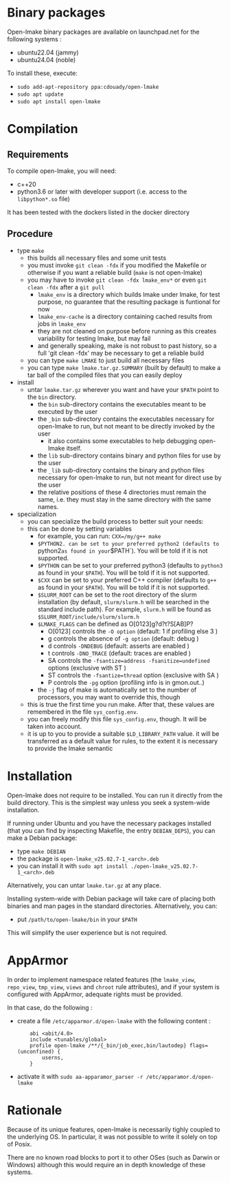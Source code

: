 <!-- This file is part of the open-lmake distribution (git@github.com:cesar-douady/open-lmake.git)-->
<!-- Copyright (c) 2023-2025 Doliam-->
<!-- This program is free software: you can redistribute/modify under the terms of the GPL-v3 (https://www.gnu.org/licenses/gpl-3.0.html).-->
<!-- This program is distributed WITHOUT ANY WARRANTY, without even the implied warranty of MERCHANTABILITY or FITNESS FOR A PARTICULAR PURPOSE.-->
<!-- Why open-lmake-->

# Binary packages

Open-lmake binary packages are available on launchpad.net for the following systems :

- ubuntu22.04 (jammy)
- ubuntu24.04 (noble)

To install these, execute:

- `sudo add-apt-repository ppa:cdouady/open-lmake`
- `sudo apt update`
- `sudo apt install open-lmake`

# Compilation

## Requirements

To compile open-lmake, you will need:

- c++20
- python3.6 or later with developer support (i.e. access to the `libpython*.so` file)

It has been tested with the dockers listed in the docker directory

## Procedure

- type `make`
	- this builds all necessary files and some unit tests
	- you must invoke `git clean -fdx` if you modified the Makefile or otherwise if you want a reliable build (`make` is not open-lmake)
	- you may have to invoke `git clean -fdx lmake_env*` or even `git clean -fdx` after a `git pull`
		- `lmake_env` is a directory which builds lmake under lmake, for test purpose, no guarantee that the resulting package is funtional for now
		- `lmake_env-cache` is a directory containing cached results from jobs in `lmake_env`
		- they are not cleaned on purpose before running as this creates variability for testing lmake, but may fail
		- and generally speaking, make is not robust to past history, so a full 'git clean -fdx' may be necessary to get a reliable build
	- you can type `make LMAKE` to just build all necessary files
	- you can type `make lmake.tar.gz.SUMMARY` (built by default) to make a tar ball of the compiled files that you can easily deploy
- install
	- untar `lmake.tar.gz` wherever you want and have your `$PATH` point to the `bin` directory.
		- the `bin` sub-directory contains the executables meant to be executed by the user
		- the `_bin` sub-directory contains the executables necessary for open-lmake to run, but not meant to be directly invoked by the user
			- it also contains some executables to help debugging open-lmake itself.
		- the `lib` sub-directory contains binary and python files for use by the user
		- the `_lib` sub-directory contains the binary and python files necessary for open-lmake to run, but not meant for direct use by the user
		- the relative positions of these 4 directories must remain the same, i.e. they must stay in the same directory with the same names.
- specialization
	- you can specialize the build process to better suit your needs:
	- this can be done by setting variables
		- for example, you can run: `CXX=/my/g++ make`
		- `$PYTHON2. can be set to your preferred python2 (defaults to `python2` as found in your `$PATH`). You will be told if it is not supported.
		- `$PYTHON` can be set to your preferred python3  (defaults to `python3` as found in your `$PATH`). You will be told if it is not supported.
		- `$CXX` can be set to your preferred C++ compiler (defaults to `g++`     as found in your `$PATH`). You will be told if it is not supported.
		- `$SLURM_ROOT` can be set to the root directory of the slurm installation (by default, `slurm/slurm.h` will be searched in the standard include path).
		  For example, `slurm.h` will be found as `$SLURM_ROOT/include/slurm/slurm.h`
		- `$LMAKE_FLAGS` can be defined as O[0123]g?d?t?S[AB]P?
			- O[0123] controls the `-O option`                                      (default: 1 if profiling else 3            )
			- g       controls the absence of `-g option`                           (default: debug                            )
			- d       controls     `-DNDEBUG`                                       (default: asserts are enabled              )
			- t       controls     `-DNO_TRACE`                                     (default: traces are enabled               )
			- SA      controls the `-fsantize=address -fsanitize=undefined` options (exclusive with ST                         )
			- ST      controls the `-fsantize=thread`                       option  (exclusive with SA                         )
			- P       controls the `-pg`                                    option  (profiling info is in gmon.out.<tool>.<pid>)
		- the `-j` flag of make is automatically set to the number of processors, you may want to override this, though
	- this is true the first time you run make. After that, these values are remembered in the file `sys_config.env`.
	- you can freely modify this file `sys_config.env`, though. It will be taken into account.
	- it is up to you to provide a suitable `$LD_LIBRARY_PATH` value.
	  it will be transferred as a default value for rules, to the extent it is necessary to provide the lmake semantic

# Installation

Open-lmake does not require to be installed.
You can run it directly from the build directory.
This is the simplest way unless you seek a system-wide installation.

If running under Ubuntu and you have the necessary packages installed (that you can find by inspecting Makefile, the entry `DEBIAN_DEPS`),
you can make a Debian package:
- type `make DEBIAN`
- the package is `open-lmake_v25.02.7-1_<arch>.deb`
- you can install it with `sudo apt install ./open-lmake_v25.02.7-1_<arch>.deb`

Alternatively, you can untar `lmake.tar.gz` at any place.

Installing system-wide with Debian package will take care of placing both binaries and man pages in the standard directories. Alternatively, you can:

- put `/path/to/open-lmake/bin` in your `$PATH`

This will simplify the user experience but is not required.

# AppArmor

In order to implement namespace related features (the `lmake_view`, `repo_view`, `tmp_view`, `views` and `chroot` rule attributes), and if your system is configured with AppArmor,
adequate rights must be provided.

In that case, do the following :
- create a file `/etc/apparmor.d/open-lmake` with the following content :
	```
		abi <abit/4.0>
		include <tunables/global>
		profile open-lmake /**/{_bin/job_exec,bin/lautodep} flags=(unconfined) {
			userns,
		}
	```
- activate it with `sudo aa-apparamor_parser -r /etc/apparamor.d/open-lmake`

# Rationale

Because of its unique features, open-lmake is necessarily tighly coupled to the underlying OS.
In particular, it was not possible to write it solely on top of Posix.

There are no known road blocks to port it to other OSes (such as Darwin or Windows) although this would require an in depth knowledge of these systems.
